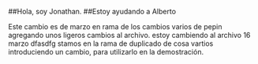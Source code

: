 ##Hola, soy Jonathan. 
##Estoy ayudando a Alberto

Este cambio es de marzo en rama de los cambios varios de pepin
agregando unos ligeros cambios al archivo.
estoy cambiendo al archivo 16 marzo
dfasdfg
stamos en la rama de duplicado de cosa vartios
introduciendo un cambio, para utilizarlo en la demostración.
